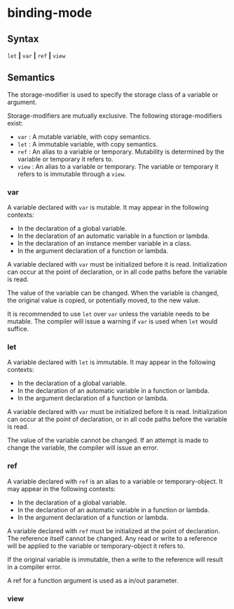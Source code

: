 # binding-mode

## Syntax

`let` __|__ `var` __|__ `ref` __|__ `view`

## Semantics
The storage-modifier is used to specify the storage class of a variable or argument.

Storage-modifiers are mutually exclusive. The following storage-modifiers exist:
 - `var` : A mutable variable, with copy semantics.
 - `let` : A immutable variable, with copy semantics.
 - `ref` : An alias to a variable or temporary. Mutability is determined by the
          variable or temporary it refers to.
 - `view` : An alias to a variable or temporary. The variable or temporary it
            refers to is immutable through a `view`.

### var
A variable declared with `var` is mutable. It may appear in the following
contexts:
 - In the declaration of a global variable.
 - In the declaration of an automatic variable in a function or lambda.
 - In the declaration of an instance member variable in a class.
 - In the argument declaration of a function or lambda.

A variable declared with `var` must be initialized before it is read.
Initialization can occur at the point of declaration, or in all code paths
before the variable is read.

The value of the variable can be changed. When the variable is changed, the
original value is copied, or potentially moved, to the new value.

It is recommended to use `let` over `var` unless the variable needs to be
mutable. The compiler will issue a warning if `var` is used when `let` would
suffice.

### let
A variable declared with `let` is immutable. It may appear in the following
contexts:
 - In the declaration of a global variable.
 - In the declaration of an automatic variable in a function or lambda.
 - In the argument declaration of a function or lambda.

A variable declared with `var` must be initialized before it is read.
Initialization can occur at the point of declaration, or in all code paths
before the variable is read.

The value of the variable cannot be changed. If an attempt is made to change the
variable, the compiler will issue an error.

### ref
A variable declared with `ref` is an alias to a variable or temporary-object.
It may appear in the following contexts:
 - In the declaration of a global variable.
 - In the declaration of an automatic variable in a function or lambda.
 - In the argument declaration of a function or lambda.

A variable declared with `ref` must be initialized at the point of declaration.
The reference itself cannot be changed. Any read or write to a reference will
be applied to the variable or temporary-object it refers to.

If the original variable is immutable, then a write to the reference will
result in a compiler error.

A ref for a function argument is used as a in/out parameter.

### view

